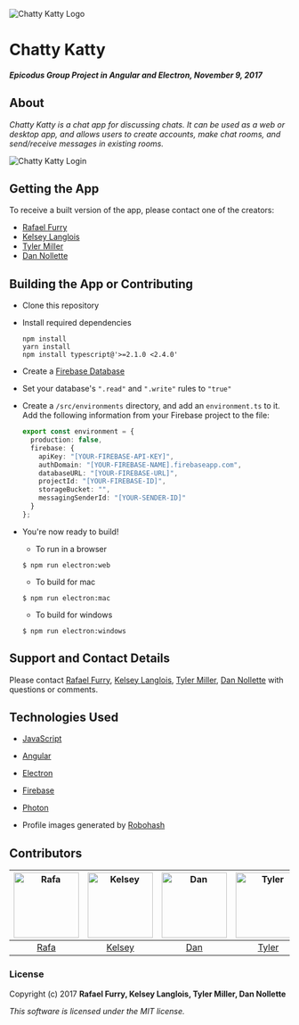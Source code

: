![Chatty Katty Logo](https://user-images.githubusercontent.com/13779974/32600186-a38fc8bc-c4f3-11e7-84d8-9b587ea8f6d9.png)

# Chatty Katty

##### _Epicodus Group Project in Angular and Electron, November 9, 2017_

## About

_Chatty Katty is a chat app for discussing chats. It can be used as a web or desktop app, and allows users to create accounts, make chat rooms, and send/receive messages in existing rooms._

![Chatty Katty Login](https://user-images.githubusercontent.com/13779974/32600403-594ef72c-c4f4-11e7-87a4-b678669781e6.png)


## Getting the App

To receive a built version of the app, please contact one of the creators:
  * [Rafael Furry](rfurry@gmail.com)
  * [Kelsey Langlois](mailto:kels.langlois@gmail.com)
  * [Tyler Miller](Tylermiller94@gmail.com)
  * [Dan Nollette](mailto:nollette.dan@gmail.com)

## Building the App or Contributing

* Clone this repository
* Install required dependencies
  ```
  npm install
  yarn install
  npm install typescript@'>=2.1.0 <2.4.0'
  ```
* Create a [Firebase Database](https://firebase.google.com/)
* Set your database's ```".read"``` and ```".write"``` rules to ```"true"```
* Create a ```/src/environments``` directory, and add an ```environment.ts``` to it. Add the following information from your Firebase project to the file:
  ```typescript
  export const environment = {
    production: false,
    firebase: {
      apiKey: "[YOUR-FIREBASE-API-KEY]",
      authDomain: "[YOUR-FIREBASE-NAME].firebaseapp.com",
      databaseURL: "[YOUR-FIREBASE-URL]",
      projectId: "[YOUR-FIREBASE-ID]",
      storageBucket: "",
      messagingSenderId: "[YOUR-SENDER-ID]"
    }
  };

  ```
* You're now ready to build!

  * To run in a browser
  ```
  $ npm run electron:web
  ```

  * To build for mac
  ```
  $ npm run electron:mac
  ```

  * To build for windows
  ```
  $ npm run electron:windows
  ```

## Support and Contact Details

Please contact [Rafael Furry](rfurry@gmail.com), [Kelsey Langlois](mailto:kels.langlois@gmail.com), [Tyler Miller](Tylermiller94@gmail.com), [Dan Nollette](mailto:nollette.dan@gmail.com) with questions or comments.


## Technologies Used

* [JavaScript](https://www.javascript.com/)
* [Angular](https://angular.io/)
* [Electron](https://electron.atom.io/)
* [Firebase](https://firebase.google.com/)
* [Photon](http://photonkit.com/)

* Profile images generated by [Robohash](https://robohash.org/)


## Contributors

| [<img alt="Rafa" src="https://avatars0.githubusercontent.com/u/13779974?s=460&v=4" width="117">](https://github.com/bullthistle) | [<img alt="Kelsey" src="https://avatars3.githubusercontent.com/u/25832730?s=460&v=4" width="117">](https://github.com/langlk) | [<img alt="Dan" src="https://avatars1.githubusercontent.com/u/12767468?s=460&v=4" width="117">](https://github.com/Dan-Nollette) | [<img alt="Tyler" src="https://avatars1.githubusercontent.com/u/30584928?s=460&v=4" width="117">](https://github.com/Tylermiller94) |
|:---:|:---:|:---:|:---:|
|[Rafa](https://github.com/bullthistle)|[Kelsey](https://github.com/langlk)|[Dan](https://github.com/Dan-Nollette)|[Tyler](https://github.com/Tylermiller94)|

### License

Copyright (c) 2017 **Rafael Furry, Kelsey Langlois, Tyler Miller, Dan Nollette**

*This software is licensed under the MIT license.*

